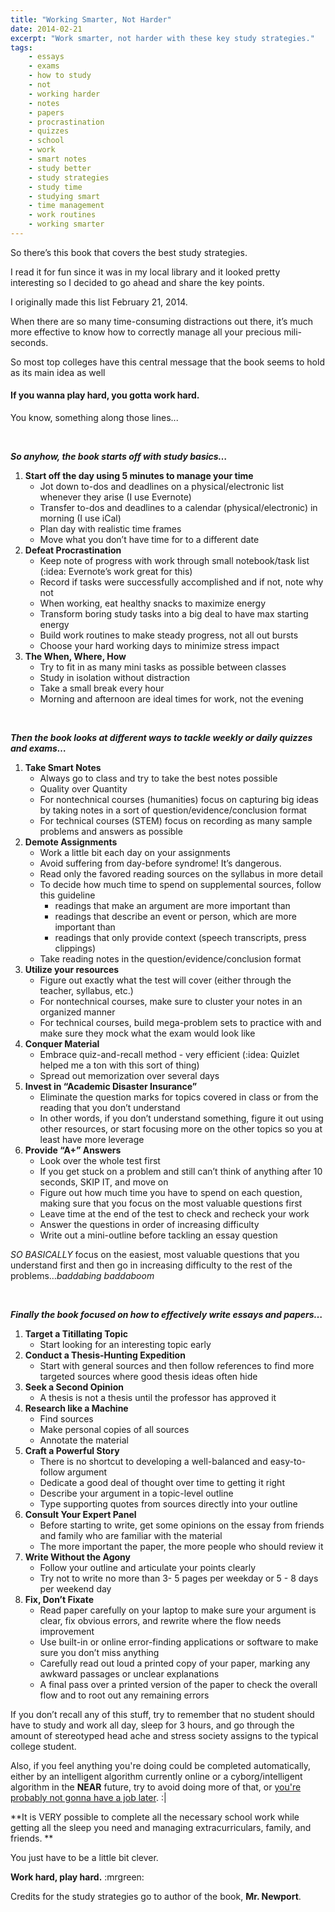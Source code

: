 ```yaml
---
title: "Working Smarter, Not Harder"
date: 2014-02-21
excerpt: "Work smarter, not harder with these key study strategies."
tags:
    - essays
    - exams
    - how to study
    - not
    - working harder
    - notes
    - papers
    - procrastination
    - quizzes
    - school
    - work
    - smart notes
    - study better
    - study strategies
    - study time
    - studying smart
    - time management
    - work routines
    - working smarter
---
```


So there’s this book that covers the best study strategies.

I read it for fun since it was in my local library and it looked pretty
interesting so I decided to go ahead and share the key points.

I originally made this list February 21, 2014.

When there are so many time-consuming distractions out there, it’s much
more effective to know how to correctly manage all your precious
mili-seconds.

So most top colleges have this central message that the book seems to
hold as its main idea as well

#### If you wanna play hard, you gotta work hard.

You know, something along those lines...

 

***So anyhow, the book starts off with study basics…***

1.  **Start off the day using 5 minutes to manage your time**
    -   Jot down to-dos and deadlines on a physical/electronic list
        whenever they arise (I use Evernote)
    -   Transfer to-dos and deadlines to a calendar
        (physical/electronic) in morning (I use iCal)
    -   Plan day with realistic time frames
    -   Move what you don’t have time for to a different date
2.  **Defeat Procrastination**
    -   Keep note of progress with work through small notebook/task list
        (:idea: Evernote’s work great for this)
    -   Record if tasks were successfully accomplished and if not, note
        why not
    -   When working, eat healthy snacks to maximize energy
    -   Transform boring study tasks into a big deal to have max
        starting energy
    -   Build work routines to make steady progress, not all out bursts
    -   Choose your hard working days to minimize stress impact
3.  **The When, Where, How**
    -   Try to fit in as many mini tasks as possible between classes
    -   Study in isolation without distraction
    -   Take a small break every hour
    -   Morning and afternoon are ideal times for work, not the evening

 

***Then the book looks at different ways to tackle weekly or daily
quizzes and exams…***

1.  **Take Smart Notes**
    -   Always go to class and try to take the best notes possible
    -   Quality over Quantity
    -   For nontechnical courses (humanities) focus on capturing big
        ideas by taking notes in a sort of question/evidence/conclusion
        format
    -   For technical courses (STEM) focus on recording as many sample
        problems and answers as possible
2.  **Demote Assignments**
    -   Work a little bit each day on your assignments
    -   Avoid suffering from day-before syndrome! It’s dangerous.
    -   Read only the favored reading sources on the syllabus in more
        detail
    -   To decide how much time to spend on supplemental sources, follow
        this guideline
        -   readings that make an argument are more important than
        -   readings that describe an event or person, which are more
            important than
        -   readings that only provide context (speech transcripts,
            press clippings)
    -   Take reading notes in the question/evidence/conclusion format
3.  **Utilize your resources**
    -   Figure out exactly what the test will cover (either through the
        teacher, syllabus, etc.)
    -   For nontechnical courses, make sure to cluster your notes in an
        organized manner
    -   For technical courses, build mega-problem sets to practice with
        and make sure they mock what the exam would look like
4.  **Conquer Material**
    -   Embrace quiz-and-recall method - very efficient (:idea: Quizlet
        helped me a ton with this sort of thing)
    -   Spread out memorization over several days
5.  **Invest in “Academic Disaster Insurance”**
    -   Eliminate the question marks for topics covered in class or from
        the reading that you don’t understand
    -   In other words, if you don’t understand something, figure it out
        using other resources, or start focusing more on the other
        topics so you at least have more leverage
6.  **Provide “A+” Answers**
    -   Look over the whole test first
    -   If you get stuck on a problem and still can’t think of anything
        after 10 seconds, SKIP IT, and move on
    -   Figure out how much time you have to spend on each question,
        making sure that you focus on the most valuable questions first
    -   Leave time at the end of the test to check and recheck your work
    -   Answer the questions in order of increasing difficulty
    -   Write out a mini-outline before tackling an essay question

*SO BASICALLY* focus on the easiest, most valuable questions that you
understand first and then go in increasing difficulty to the rest of the
problems…*baddabing baddaboom*

 

***Finally the book focused on how to effectively write essays and
papers…***

1.  **Target a Titillating Topic**
    -   Start looking for an interesting topic early
2.  **Conduct a Thesis-Hunting Expedition**
    -   Start with general sources and then follow references to find
        more targeted sources where good thesis ideas often hide
3.  **Seek a Second Opinion**
    -   A thesis is not a thesis until the professor has approved it
4.  **Research like a Machine**
    -   Find sources
    -   Make personal copies of all sources
    -   Annotate the material
5.  **Craft a Powerful Story**
    -   There is no shortcut to developing a well-balanced and
        easy-to-follow argument
    -   Dedicate a good deal of thought over time to getting it right
    -   Describe your argument in a topic-level outline
    -   Type supporting quotes from sources directly into your outline
6.  **Consult Your Expert Panel**
    -   Before starting to write, get some opinions on the essay from
        friends and family who are familiar with the material
    -   The more important the paper, the more people who should review
        it
7.  **Write Without the Agony**
    -   Follow your outline and articulate your points clearly
    -   Try not to write no more than 3- 5 pages per weekday or 5 - 8
        days per weekend day
8.  **Fix, Don’t Fixate**
    -   Read paper carefully on your laptop to make sure your argument
        is clear, fix obvious errors, and rewrite where the flow needs
        improvement
    -   Use built-in or online error-finding applications or software to
        make sure you don’t miss anything
    -   Carefully read out loud a printed copy of your paper, marking
        any awkward passages or unclear explanations
    -   A final pass over a printed version of the paper to check the
        overall flow and to root out any remaining errors

If you don’t recall any of this stuff, try to remember that no student
should have to study and work all day, sleep for 3 hours, and go through
the amount of stereotyped head ache and stress society assigns to the
typical college student.

Also, if you feel anything you're doing could be completed
automatically, either by an intelligent algorithm currently online or a
cyborg/intelligent algorithm in the **NEAR** future, try to avoid doing
more of that, or [you're probably not gonna have a job
later](http://www.economist.com/news/briefing/21594264-previous-technological-innovation-has-always-delivered-more-long-run-employment-not-less "Economist Article on Tech Replacing People").
:|

**It is VERY possible to complete all the necessary school work while
getting all the sleep you need and managing extracurriculars, family,
and friends. **

You just have to be a little bit clever.

**Work hard, play hard.** :mrgreen:

Credits for the study strategies go to author of the book, **Mr.
Newport**.
